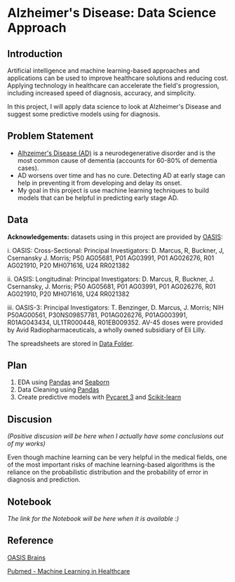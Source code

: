 # Alzheimer's Disease: Data Science Approach

## Introduction
Artificial intelligence and machine learning-based approaches and applications can be used to improve healthcare solutions and reducing cost. Applying technology in healthcare can accelerate the field's progression, including increased speed of diagnosis, accuracy, and simplicity.

In this project, I will apply data science to look at Alzheimer's Disease and suggest some predictive models using for diagnosis. 

## Problem Statement
- [Alhzeimer's Disease (AD)](https://www.cdc.gov/aging/aginginfo/alzheimers.htm) is a neurodegenerative disorder and is the most common cause of dementia (accounts for 60-80% of dementia cases).
- AD worsens over time and has no cure. Detecting AD at early stage can help in preventing it from developing and delay its onset.
- My goal in this project is use machine learning techniques to build models that can be helpful in predicting early stage AD.

## Data
<b>Acknowledgements:</b> datasets using in this project are provided by [OASIS](https://www.oasis-brains.org/#data):

 i. OASIS: Cross-Sectional: Principal Investigators: D. Marcus, R, Buckner, J, Csernansky J. Morris; P50 AG05681, P01 AG03991, P01 AG026276, R01 AG021910, P20 MH071616, U24 RR021382
 
 ii. OASIS: Longitudinal: Principal Investigators: D. Marcus, R, Buckner, J. Csernansky, J. Morris; P50 AG05681, P01 AG03991, P01 AG026276, R01 AG021910, P20 MH071616, U24 RR021382
 
iii. OASIS-3: Principal Investigators: T. Benzinger, D. Marcus, J. Morris; NIH P50AG00561, P30NS09857781, P01AG026276, P01AG003991, R01AG043434, UL1TR000448, R01EB009352. AV-45 doses were provided by Avid Radiopharmaceuticals, a wholly owned subsidiary of Eli Lilly.

The spreadsheets are stored in [Data Folder](https://github.com/halethithu/Capstone/tree/main/Data).

## Plan
1. EDA using [Pandas](https://pandas.pydata.org/) and [Seaborn](https://seaborn.pydata.org/)
2. Data Cleaning using [Pandas](https://pandas.pydata.org/)
3. Create predictive models with [Pycaret 3](https://pycaret.org/) and [Scikit-learn](https://scikit-learn.org/stable/)


## Discusion

<i>(Positive discusion will be here when I actually have some conclusions out of my works)</i>

Even though machine learning can be very helpful in the medical fields, one of the most important risks of machine learning-based algorithms is the reliance on the probabilistic distribution and the probability of error in diagnosis and prediction.

## Notebook
<i>The link for the Notebook will be here when it is available :) </i>

## Reference
[OASIS Brains](https://www.oasis-brains.org/#data)

[Pubmed - Machine Learning in Healthcare](https://www.ncbi.nlm.nih.gov/pmc/articles/PMC8822225/)

